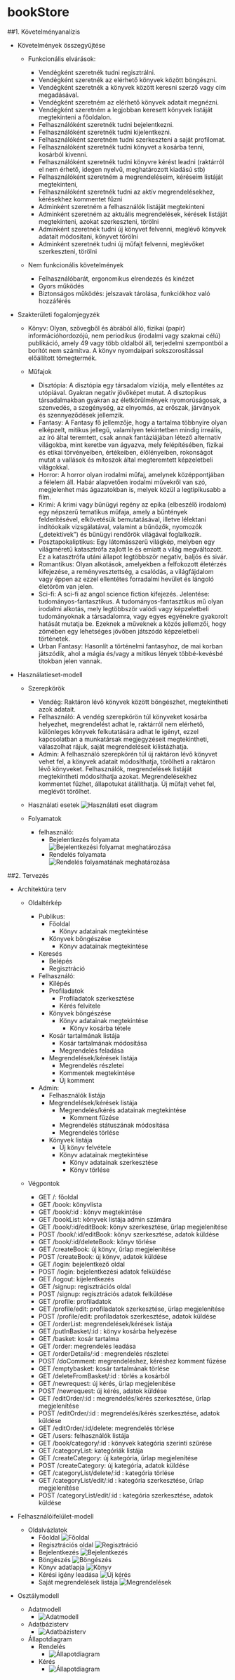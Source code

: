 # bookStore
##1. Követelményanalízis

- Követelmények összegyűjtése

  - Funkcionális elvárások:
  
    + Vendégként szeretnék tudni regisztrálni.
    + Vendégként szeretnék az elérhető könyvek között böngészni.
    + Vendégként szeretnék a könyvek között keresni szerző vagy cím megadásával.
    + Vendégként szeretném az elérhető könyvek adatait megnézni.
    + Vendégként szeretném a legjobban keresett könyvek listáját megtekinteni a főoldalon.
    + Felhasználóként szeretnék tudni bejelentkezni.
    + Felhasználóként szeretnék tudni kijelentkezni.
    + Felhasználóként szeretném tudni szerkeszteni a saját profilomat.
    + Felhasználóként szeretnék tudni könyvet a kosárba tenni, kosárból kivenni.
    + Felhasználóként szeretnék tudni könyvre kérést leadni (raktárról el nem érhető, idegen nyelvű, meghatározott kiadású stb)
    + Felhasználóként szeretném a megrendeléseim, kéréseim listáját megtekinteni, 
    + Felhasználóként szeretnék tudni az aktív megrendelésekhez, kérésekhez kommentet fűzni
    + Adminként szeretném a felhasználók listáját megtekinteni
    + Adminként szeretném az aktuális megrendelések, kérések listáját megtekinteni, azokat szerkeszteni, törölni
    + Adminként szeretnék tudni új könyvet felvenni, meglévő könyvek adatait módosítani, könyvet törölni
    + Adminként szeretnék tudni új műfajt felvenni, meglévőket szerkeszteni, törölni
    
  - Nem funkcionális követelmények
  
    + Felhasználóbarát, ergonomikus elrendezés és kinézet
    + Gyors működés
    + Biztonságos működés: jelszavak tárolása, funkciókhoz való hozzáférés
    
- Szakterületi fogalomjegyzék

  - Könyv: Olyan, szövegből és ábrából álló, fizikai (papír) információhordozójú, nem periodikus (irodalmi vagy szakmai célú) publikáció, amely 49 vagy több oldalból áll, terjedelmi szempontból a borítót nem számítva. 
  A könyv nyomdaipari sokszorosítással előállított tömegtermék.
  
  - Műfajok
    + Disztópia: A disztópia egy társadalom víziója, mely ellentétes az utópiával. Gyakran negatív jövőképet mutat. A disztopikus társadalmakban gyakran az életkörülmények nyomorúságosak, a szenvedés, a szegénység, az elnyomás, az erőszak, járványok és szennyeződések jellemzik.
    + Fantasy: A Fantasy fő jellemzője, hogy a tartalma többnyire olyan elképzelt, mitikus jellegű, valamilyen tekintetben mindig irreális, az író által teremtett, csak annak fantáziájában létező alternatív világokba, mint keretbe van ágyazva, mely felépítésében, fizikai és etikai törvényeiben, értékeiben, élőlényeiben, rokonságot mutat a vallások és mítoszok által megteremtett képzeletbeli világokkal.
    + Horror: A horror olyan irodalmi műfaj, amelynek középpontjában a félelem áll. Habár alapvetően irodalmi művekről van szó, megjelenhet más ágazatokban is, melyek közül a legtipikusabb a film.
    + Krimi: A krimi vagy bűnügyi regény az epika (elbeszélő irodalom) egy népszerű tematikus műfaja, amely a bűntények felderítésével, elkövetésük bemutatásával, illetve lélektani indítóokaik vizsgálatával, valamint a bűnözők, nyomozók („detektívek”) és bűnügyi rendőrök világával foglalkozik.
    + Posztapokaliptikus: Egy látomásszerű világkép, melyben egy világméretű katasztrófa zajlott le és emiatt a világ megváltozott. Ez a katasztrófa utáni állapot legtöbbször negatív, baljós és sivár.
    + Romantikus: Olyan alkotások, amelyekben a felfokozott életérzés kifejezése, a reményvesztettség, a csalódás, a világfájdalom vagy éppen az ezzel ellentétes forradalmi hevület és lángoló életöröm van jelen.
    + Sci-fi: A sci-fi az angol science fiction kifejezés. Jelentése: tudományos-fantasztikus. A tudományos-fantasztikus mű olyan irodalmi alkotás, mely legtöbbször valódi vagy képzeletbeli tudományoknak a társadalomra, vagy egyes egyénekre gyakorolt hatását mutatja be. Ezeknek a műveknek a közös jellemzői, hogy zömében egy lehetséges jövőben játszódó képzeletbeli történetek.
    + Urban Fantasy: Hasonlít a történelmi fantasyhoz, de mai korban játszódik, ahol a mágia és/vagy a mitikus lények többé-kevésbé titokban jelen vannak.
	

- Használatieset-modell

  - Szerepkörök
    + Vendég: Raktáron lévő könyvek között böngészhet, megtekintheti azok adatait.
    + Felhasználó: A vendég szerepkörön túl könyveket kosárba helyezhet, megrendelést adhat le, raktárról nem elérhető, különleges könyvek felkutatására adhat le igényt, ezzel kapcsolatban a munkatársak megjegyzéseit megtekintheti, válaszolhat rájuk, saját megrendeléseit kilistázhatja.
    + Admin: A felhasználó szerepkörén túl új raktáron lévő könyvet vehet fel, a könyvek adatait módosíthatja, törölheti a raktáron lévő könyveket. Felhasználók, megrendelések listáját megtekintheti módosíthatja azokat. Megrendelésekhez kommentet fűzhet, állapotukat átállíthatja. Új műfajt vehet fel, meglévőt törölhet.
			
  - Használati esetek
    	![Használati eset diagram](img/haszn_eset_diag.png)
  - Folyamatok
  	+ felhasználó:
		- Bejelentkezés folyamata
			![Bejelentkezési folyamat meghatározása](img/folyamat_bejelentk.png)
		- Rendelés folyamata
			![Rendelés folyamatának meghatározása](img/folyamat_rendeles.png)

##2. Tervezés

- Architektúra terv

	- Oldaltérkép
    
		- Publikus:
			- Főoldal
				+ Könyv adatainak megtekintése
			- Könyvek böngészése
				+ Könyv adatainak megtekintése
        + Keresés
			- Belépés
			- Regisztráció
		- Felhasználó:
			- Kilépés
			- Profiladatok
				+ Profiladatok szerkesztése
				+ Kérés felvitele
			- Könyvek böngészése
				+ Könyv adatainak megtekintése
					+ Könyv kosárba tétele
			- Kosár tartalmának listája
				+ Kosár tartalmának módosítása
				+ Megrendelés feladása
			- Megrendelések/kérések listája
				+ Megrendelés részletei
				+ Kommentek megtekintése
				+ Új komment
		- Admin:
			- Felhasználók listája
			- Megrendelések/kérések listája
				+ Megrendelés/kérés adatainak megtekintése
					+ Komment fűzése
				+ Megrendelés státuszának módosítása
				+ Megrendelés törlése
			- Könyvek listája
				+ Új könyv felvétele
				+ Könyv adatainak megtekintése
					+ Könyv adatainak szerkesztése
					+ Könyv törlése
	- Végpontok
		- GET /: főoldal
		- GET /book: könyvlista
		- GET /book/:id : könyv megtekintése
		- GET /bookList: könyvek listája admin számára
		- GET /book/:id/editBook: könyv szerkesztése, űrlap megjelenítése
		- POST /book/:id/editBook: könyv szerkesztése, adatok küldése
		- GET /book/:id/deleteBook: könyv törlése
		- GET /createBook: új könyv, űrlap megjelenítése
		- POST /createBook: új könyv, adatok küldése
		- GET /login: bejelentkező oldal
		- POST /login: bejelentkezési adatok felküldése
		- GET /logout: kijelentkezés
		- GET /signup: regisztrációs oldal
		- POST /signup: regisztrációs adatok felküldése
		- GET /profile: profiladatok
		- GET /profile/edit: profiladatok szerkesztése, ürlap megjelenítése
		- POST /profile/edit: profiladatok szerkesztése, adatok küldése
		- GET /orderList: megrendelések/kérések listája
		- GET /putInBasket/:id : könyv kosárba helyezése
		- GET /basket: kosár tartalma
		- GET /order: megrendelés leadása
		- GET /orderDetails/:id : megrendelés részletei
		- POST /doComment: megrendeléshez, kéréshez komment fűzése
		- GET /emptybasket: kosár tartalmának törlése
		- GET /deleteFromBasket/:id : törlés a kosárból
		- GET /newrequest: új kérés, ürlap megjelenítése
		- POST /newrequest: új kérés, adatok küldése
		- GET /editOrder/:id : megrendelés/kérés szerkesztése, űrlap megjelenítése
		- POST /editOrder/:id : megrendelés/kérés szerkesztése, adatok küldése
		- GET /editOrder/:id/delete: megrendelés törlése
		- GET /users: felhasználók listája
		- GET /book/category/:id : könyvek kategória szerinti szűrése
		- GET /categoryList: kategóriák listája
		- GET /createCategory: új kategória, űrlap megjelenítése
		- POST /createCategory: új kategória, adatok küldése
		- GET /categoryList/delete/:id : kategória törlése
		- GET /categoryList/edit/:id : kategória szerkesztése, űrlap megjelenítése
		- POST /categoryList/edit/:id : kategória szerkesztése, adatok küldése




- Felhasználóifelület-modell

	+ Oldalvázlatok
		- Főoldal
			![Főoldal](img/index.png)
		- Regisztrációs oldal
			 ![Regisztráció](img/signUp.png)
		- Bejelentkezés
			 ![Bejelentkezés](img/signIn.png)
		- Böngészés
			 ![Böngészés](img/explorer.png)
		- Könyv adatlapja
			 ![Könyv](img/book.png)
		- Kérési igény leadása
			 ![Új kérés](img/request.png)
		- Saját megrendelések listája
			 ![Megrendelések](img/orderlist.png)
    
- Osztálymodell

	+ Adatmodell
		- ![Adatmodell](img/adatmodell.png)
	+ Adatbázisterv
		- ![Adatbázisterv](img/adatbazisterv.png)
	+ Állapotdiagram
		- Rendelés
			- ![Állapotdiagram](img/allapotd_rend.png)
		- Kérés
			- ![Állapotdiagram](img/allapotd_keres.png)

